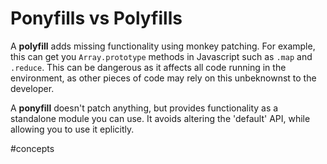 # Ponyfills vs Polyfills

A **polyfill** adds missing functionality using monkey patching. For example, this can get you `Array.prototype` methods in Javascript such as `.map` and `.reduce`. This can be dangerous as it affects all code running in the environment, as other pieces of code may rely on this unbeknownst to the developer.

A **ponyfill** doesn't patch anything, but provides functionality as a standalone module you can use. It avoids altering the 'default' API, while allowing you to use it eplicitly.

#concepts